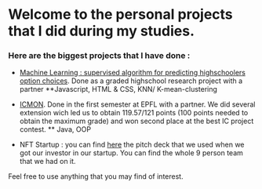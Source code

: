 # Welcome to the personal projects that I did during my studies. 

### Here are the biggest projects that I have done  :

 - [Machine Learning : supervised algorithm for predicting highschoolers option choices](https://github.com/Disinted/TM-finale). Done as a graded highschool research project with a partner  **Javascript, HTML & CSS, KNN/ K-mean-clustering
   
 - [ICMON](https://proginsc.epfl.ch/wwwhiver/mini-projet2/descriptif.html). Done in the first semester at EPFL with a partner. We did several extension wich led us to obtain 119.57/121 points (100 points needed to obtain the maximum grade) and won second place at the best IC project contest.  ** Java, OOP
   
 - NFT Startup : you can find [here](https://www.canva.com/design/DAE2jsCLYw0/ZXzHN_byPQf9iz9fLcUBNA/view?utm_content=DAE2jsCLYw0&utm_campaign=designshare&utm_medium=link&utm_source=editor) the pitch deck that we used when we got our investor in our startup. You can find the whole 9 person team that we had on it.

Feel free to use anything that you may find of interest.

